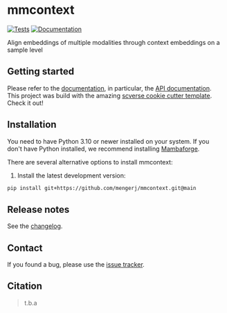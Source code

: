 # mmcontext

[![Tests][badge-tests]][tests]
[![Documentation][badge-docs]][documentation]

[badge-tests]: https://img.shields.io/github/actions/workflow/status/mengerj/mmcontext/test.yaml?branch=main
[badge-docs]: https://img.shields.io/readthedocs/mmcontext

Align embeddings of multiple modalities through context embeddings on a sample level

## Getting started

Please refer to the [documentation][],
in particular, the [API documentation][]. This project was build with the amazing [scverse cookie cutter template][]. Check it out!

## Installation

You need to have Python 3.10 or newer installed on your system.
If you don't have Python installed, we recommend installing [Mambaforge][].

There are several alternative options to install mmcontext:

<!--
1) Install the latest release of `mmcontext` from [PyPI][]:

```bash
pip install mmcontext
```
-->

1. Install the latest development version:

```bash
pip install git+https://github.com/mengerj/mmcontext.git@main
```

## Release notes

See the [changelog][].

## Contact

If you found a bug, please use the [issue tracker][].

## Citation

> t.b.a

[scverse cookie cutter template]: https://github.com/scverse/cookiecutter-scverse
[mambaforge]: https://github.com/conda-forge/miniforge#mambaforge
[scverse discourse]: https://discourse.scverse.org/
[issue tracker]: https://github.com/mengerj/mmcontext/issues
[tests]: https://github.com/mengerj/mmcontext/actions/workflows/test.yml
[documentation]: https://mmcontext.readthedocs.io
[changelog]: https://mmcontext.readthedocs.io/en/latest/changelog.html
[api documentation]: https://mmcontext.readthedocs.io/en/latest/api.html
[pypi]: https://pypi.org/project/mmcontext
